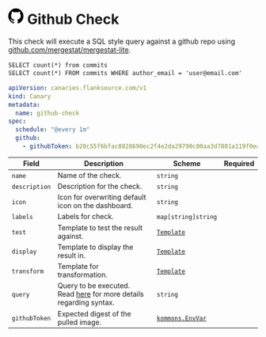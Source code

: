 # <img src='https://raw.githubusercontent.com/flanksource/flanksource-ui/main/src/icons/github.svg' style='height: 32px'/> Github Check

This check will execute a SQL style query against a github repo using [github.com/mergestat/mergestat-lite](https://github.com/mergestat/mergestat-lite).

```
SELECT count(*) from commits
SELECT count(*) FROM commits WHERE author_email = 'user@email.com'
```

```yaml
apiVersion: canaries.flanksource.com/v1
kind: Canary
metadata:
  name: github-check
spec:
  schedule: "@every 1m"
  github:
    - githubToken: b20c55f6bfac8828690ec2f4e2da29790c80aa3d7801a119f0ea6b045d2d2da1
```

| Field         | Description                                                                                                           | Scheme                                                                       | Required |
| ------------- | --------------------------------------------------------------------------------------------------------------------- | ---------------------------------------------------------------------------- | -------- |
| `name`        | Name of the check.                                                                                                    | `string`                                                                     |          |
| `description` | Description for the check.                                                                                            | `string`                                                                     |          |
| `icon`        | Icon for overwriting default icon on the dashboard.                                                                   | `string`                                                                     |          |
| `labels`      | Labels for check.                                                                                                     | `map[string]string`                                                          |          |
| `test`        | Template to test the result against.                                                                                  | [`Template`](../concepts/templating.md)                                                      |          |
| `display`     | Template to display the result in.                                                                                    | [`Template`](../concepts/templating.md)                                                      |          |
| `transform`   | Template for transformation.                                                                                          | [`Template`](../concepts/templating.md)                                                      |          |
| `query`       | Query to be executed.<br> Read [here](https://github.com/mergestat/mergestat-lite) for more details regarding syntax. | `string`                                                                     |          |
| `githubToken` | Expected digest of the pulled image.                                                                                  | [`kommons.EnvVar`](https://pkg.go.dev/github.com/flanksource/kommons#EnvVar) |          |
